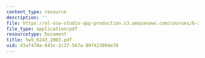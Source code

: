 ```yaml
---
content_type: resource
description: ''
file: https://ol-ocw-studio-app-production.s3.amazonaws.com/courses/6-243j-dynamics-of-nonlinear-systems-fall-2003/d3af478e643c1c37567a89f423804e78_hw5_6243_2003.pdf
file_type: application/pdf
resourcetype: Document
title: hw5_6243_2003.pdf
uid: d3af478e-643c-1c37-567a-89f423804e78
---
```

